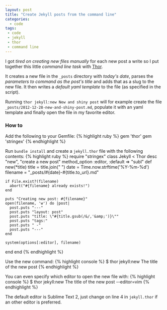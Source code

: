 ```yaml
---
layout: post
title: "Create Jekyll posts from the command line"
categories:
  - code
tags:
 - code
 - jekyll
 - thor
 - command line
---
```


I got *tired on creating new files manually* for each new post a write so I put together this little *command line task* with [Thor](https://github.com/wycats/thor).

It creates a new file in the `_posts` directory with *today's date*, parses the *parameters to command as the post's title* and adds that as a slug to the new file. It then writes a *default yaml template* to the file (as specified in the script).

Running `thor jekyll:new New and shiny post` will for example create the file `_posts/2012-12-28-new-and-shiny-post.md`, populate it with an yaml template and finally open the file in my favorite editor.

### How to
Add the following to your Gemfile:
{% highlight ruby %}
gem 'thor'
gem 'stringex'
{% endhighlight %}

Run `bundle install` and create a `jekyll.thor` file with the following contents:
{% highlight ruby %}
require "stringex"
class Jekyll < Thor
  desc "new", "create a new post"
  method_option :editor, :default => "subl"
  def new(*title)
    title = title.join(" ")
    date = Time.now.strftime('%Y-%m-%d')
    filename = "_posts/#{date}-#{title.to_url}.md"

    if File.exist?(filename)
      abort("#{filename} already exists!")
    end

    puts "Creating new post: #{filename}"
    open(filename, 'w') do |post|
      post.puts "---"
      post.puts "layout: post"
      post.puts "title: \"#{title.gsub(/&/,'&amp;')}\""
      post.puts "tags:"
      post.puts " -"
      post.puts "---"
    end

    system(options[:editor], filename)
  end
end
{% endhighlight %}

Use the new command:
{% highlight console %}
$ thor jekyll:new The title of the new post
{% endhighlight %}

You can even specify which editor to open the new file with:
{% highlight console %}
$ thor jekyll:new The title of the new post --editor=vim
{% endhighlight %}

The default editor is Sublime Text 2, just change on line 4 in `jekyll.thor` if an other editor is preferred.
